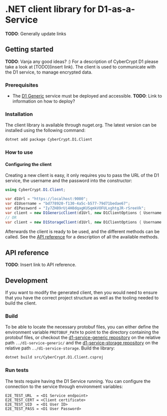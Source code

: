 # .NET client library for D1-as-a-Service

**TODO**: Generally update links

## Getting started

**TODO**: Vanja any good ideas? :)
For a description of CyberCrypt D1 please take a look at [TODO](insert link).
The client is used to communicate with the D1 service, to manage encrypted data.

### Prerequisites

- The [D1 Generic](https://github.com/cybercryptio/d1-service-generic) service must be deployed and accessible. **TODO**: Link to information on how to deploy?

### Installation

The client library is available through nuget.org. The latest version can be installed using the following command:

```bash
dotnet add package CyberCrypt.D1.Client
```

### How to use

#### Configuring the client

Creating a new client is easy, it only requires you to pass the URL of the D1 service, the username and the password into the constructor:

```csharp
using CyberCrypt.D1.Client;

var d1Url = "https://localhost:9000";
var d1Username = "bd778920-f130-4a5c-b577-79d71bedae67";
var d1Password = "Iy7ZH89rUj4H8dqagKUSqmkVOFULxghtgJR-rSreeVk";
var client = new D1GenericClient(d1Url, new D1ClientOptions { Username = d1Username, Password = d1Password });
// OR
var client = new D1StorageClient(d1Url, new D1ClientOptions { Username = d1Username, Password = d1Password });
```

Afterwards the client is ready to be used, and the different methods can be called. See the [API reference](#api-reference) for a description of all the available methods.

## API reference

**TODO**: Insert link to API reference.

## Development

If you want to modify the generated client, then you would need to ensure that you have the correct project structure as well as the tooling needed to build the client.

### Build

To be able to locate the necessary protobuf files, you can either define the environment variable `PROTOBUF_PATH` to point to the directory containing the protobuf files, or checkout the [d1-service-generic repository](https://github.com/cybercryptio/d1-service-generic) on the relative path `../d1-service-generic/` and the [d1-service-storage repository](https://github.com/cybercryptio/d1-service-storage) on the relative path `../d1-service-storage`.
Build the library:

```bash
dotnet build src/CyberCrypt.D1.Client.csproj
```

### Run tests

The tests require having the D1 Service running. You can configure the connection to the service through environment variables:

```text
E2E_TEST_URL  = <D1 Service endpoint>
E2E_TEST_CERT = <Client certificate>
E2E_TEST_UID  = <D1 User ID>
E2E_TEST_PASS = <D1 User Password>
```

